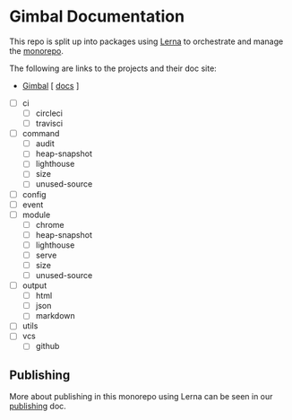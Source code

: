 # Gimbal Documentation

This repo is split up into packages using [Lerna](https://lerna.js.org/) to orchestrate and manage the [monorepo](https://en.wikipedia.org/wiki/Monorepo).

The following are links to the projects and their doc site:

- [Gimbal](../packages/gimbal) [ [docs](../packages/gimbal/docs) ]

- [ ] ci
  - [ ] circleci
  - [ ] travisci
- [ ] command
  - [ ] audit
  - [ ] heap-snapshot
  - [ ] lighthouse
  - [ ] size
  - [ ] unused-source
- [ ] config
- [ ] event
- [ ] module
  - [ ] chrome
  - [ ] heap-snapshot
  - [ ] lighthouse
  - [ ] serve
  - [ ] size
  - [ ] unused-source
- [ ] output
  - [ ] html
  - [ ] json
  - [ ] markdown
- [ ] utils
- [ ] vcs
  - [ ] github

## Publishing

More about publishing in this monorepo using Lerna can be seen in our [publishing](./publish) doc.
